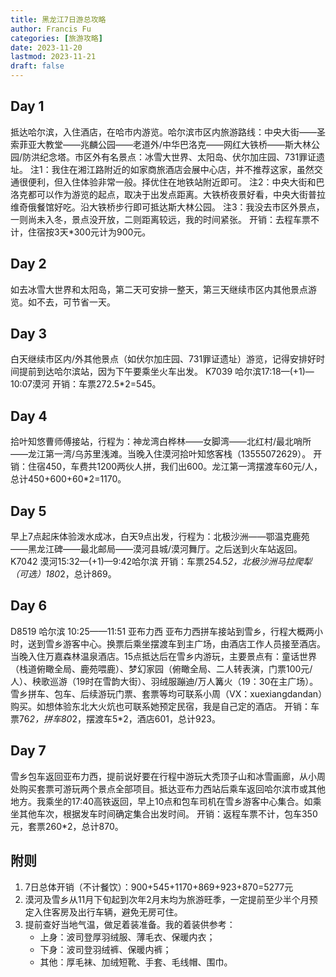 ```yaml
---
title: 黑龙江7日游总攻略
author: Francis Fu
categories: [旅游攻略]
date: 2023-11-20
lastmod: 2023-11-21
draft: false
---
```


## Day 1

抵达哈尔滨，入住酒店，在哈市内游览。哈尔滨市区内旅游路线：中央大街——圣索菲亚大教堂——兆麟公园——老道外/中华巴洛克——网红大铁桥——斯大林公园/防洪纪念塔。市区外有名景点：冰雪大世界、太阳岛、伏尔加庄园、731罪证遗址。
注1：我住在湘江路附近的如家商旅酒店会展中心店，并不推荐这家，虽然交通很便利，但入住体验非常一般。择优住在地铁站附近即可。
注2：中央大街和巴洛克都可以作为游览的起点，取决于出发点距离。大铁桥夜景好看，中央大街普拉维奇俄餐馆好吃。沿大铁桥步行即可抵达斯大林公园。
注3：我没去市区外景点，一则尚未入冬，景点没开放，二则距离较远，我的时间紧张。
开销：去程车票不计，住宿按3天*300元计为900元。

## Day 2

如去冰雪大世界和太阳岛，第二天可安排一整天，第三天继续市区内其他景点游览。如不去，可节省一天。

## Day 3

白天继续市区内/外其他景点（如伏尔加庄园、731罪证遗址）游览，记得安排好时间提前到达哈尔滨站，因为下午要乘坐火车出发。
K7039 哈尔滨17:18—(+1)—10:07漠河
开销：车票272.5*2=545。

## Day 4

拾叶知悠曹师傅接站，行程为：神龙湾白桦林——女脚湾——北红村/最北哨所——龙江第一湾/乌苏里浅滩。当晚入住漠河拾叶知悠客栈（13555072629）。
开销：住宿450，车费共1200两伙人拼，我们出600。龙江第一湾摆渡车60元/人，总计450+600+60*2=1170。

## Day 5

早上7点起床体验泼水成冰，白天9点出发，行程为：北极沙洲——鄂温克鹿苑——黑龙江碑——最北邮局——漠河县城/漠河舞厅。之后送到火车站返回。
K7042 漠河15:32—(+1)—9:42哈尔滨
开销：车票254.5*2，北极沙洲马拉爬犁（可选）180*2，总计869。

## Day 6

D8519 哈尔滨 10:25——11:51 亚布力西
亚布力西拼车接站到雪乡，行程大概两小时，送到雪乡游客中心。换票后乘坐摆渡车到主广场，由酒店工作人员接至酒店。当晚入住万嘉森林温泉酒店。15点抵达后在雪乡内游玩，主要景点有：童话世界（栈道俯瞰全局、鹿苑喂鹿）、梦幻家园（俯瞰全局、二人转表演，门票100元/人）、秧歌巡游（19时在雪韵大街）、羽绒服蹦迪/万人篝火（19：30在主广场）。雪乡拼车、包车、后续游玩门票、套票等均可联系小周（VX：xuexiangdandan）购买。如想体验东北大火炕也可联系她预定民宿，我是自己定的酒店。
开销：车票76*2，拼车80*2，摆渡车5*2，酒店601，总计923。

## Day 7

雪乡包车返回亚布力西，提前说好要在行程中游玩大秃顶子山和冰雪画廊，从小周处购买套票可游玩两个景点全部项目。抵达亚布力西站后乘车返回哈尔滨市或其他地方。我乘坐的17:40高铁返回，早上10点和包车司机在雪乡游客中心集合。如乘坐其他车次，根据发车时间确定集合出发时间。
开销：返程车票不计，包车350元，套票260*2，总计870。

## 附则

1. 7日总体开销（不计餐饮）：900+545+1170+869+923+870=5277元
2. 漠河及雪乡从11月下旬起到次年2月末均为旅游旺季，一定提前至少半个月预定入住客房及出行车辆，避免无房可住。
3. 提前查好当地气温，做足着装准备。我的着装供参考：
    * 上身：波司登厚羽绒服、薄毛衣、保暖内衣；
    * 下身：波司登羽绒裤、保暖内裤；
    * 其他：厚毛袜、加绒短靴、手套、毛线帽、围巾。

